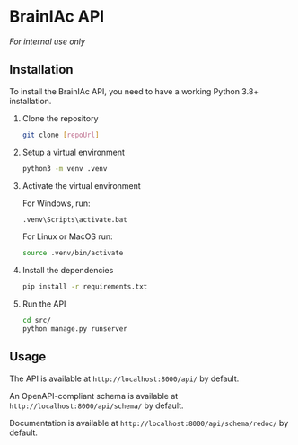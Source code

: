 # **BrainIAc API**
*For internal use only*


## Installation
To install the BrainIAc API, you need to have a working Python 3.8+ installation.

1. Clone the repository
    ```bash
    git clone [repoUrl]
    ```
2. Setup a virtual environment
    ```bash
    python3 -m venv .venv
    ```
3. Activate the virtual environment
    
    For Windows, run:
    ```bash
    .venv\Scripts\activate.bat
    ```
    For Linux or MacOS run:
    ```bash
    source .venv/bin/activate
    ```
4. Install the dependencies
    ```bash
    pip install -r requirements.txt
    ```
5. Run the API
    ```bash
    cd src/
    python manage.py runserver
    ```

## Usage
The API is available at `http://localhost:8000/api/` by default.

An OpenAPI-compliant schema is available at `http://localhost:8000/api/schema/` by default.

Documentation is available at `http://localhost:8000/api/schema/redoc/` by default.

